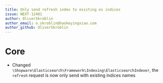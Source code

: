 ```yaml
---
title: Only send refresh index to existing es indices
issue: NEXT-12481
author: OliverSkroblin
author_email: o.skroblin@haokeyingxiao.com 
author_github: OliverSkroblin
---
```

# Core
* Changed `\Shopware\Elasticsearch\Framework\Indexing\ElasticsearchIndexer`, the `refresh` request is now only send with existing indices names  
